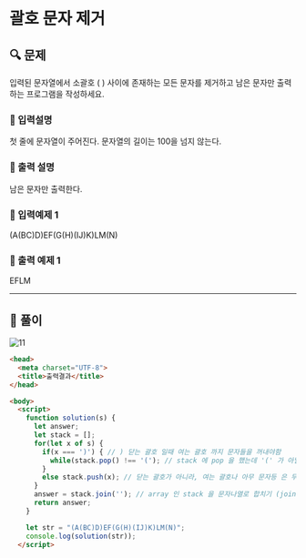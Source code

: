 # 괄호 문자 제거

##  🔍 문제 
입력된  문자열에서  소괄호  (  )  사이에  존재하는  모든  문자를  제거하고  남은  문자만  출력하는 프로그램을 작성하세요.


### 🔹 입력설명
첫 줄에 문자열이 주어진다. 문자열의 길이는 100을 넘지 않는다.

### 🔹 출력 설명
남은 문자만 출력한다.

### 🔹 입력예제 1
(A(BC)D)EF(G(H)(IJ)K)LM(N)

### 🔹 출력 예제 1
EFLM



----

##  📌 풀이


![11](https://user-images.githubusercontent.com/28912774/117902293-0df1e900-b308-11eb-9519-9b1a4660485d.jpg)


```html
<head>
  <meta charset="UTF-8">
  <title>출력결과</title>
</head>

<body>
  <script>
    function solution(s) {
      let answer;
      let stack = [];
      for(let x of s) {
        if(x === ')') { // ) 닫는 괄호 일때 여는 괄호 까지 문자들을 꺼내야함
          while(stack.pop() !== '('); // stack 에 pop 을 했는데 '(' 가 아닐 때까지 pop 하는것.(문자열 지우기) '(' 만나면 false 되서 while 문 종료 
        }
        else stack.push(x); // 닫는 괄호가 아니라, 여는 괄호나 아무 문자등 은 무조건 stack 에 push 
      }
      answer = stack.join(''); // array 인 stack 을 문자나열로 합치기 (join) 해서  answer 로 담기
      return answer;
    }

    let str = "(A(BC)D)EF(G(H)(IJ)K)LM(N)";
    console.log(solution(str));
  </script>
```
